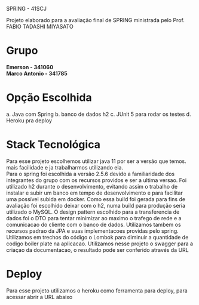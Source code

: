 SPRING  - 41SCJ

Projeto elaborado para a avaliação final de SPRING ministrada pelo Prof. FABIO TADASHI MIYASATO

# Grupo 
**Emerson - 341060  
Marco Antonio - 341785**  



# Opção Escolhida
a. Java com Spring 
b. banco de dados h2 
c. JUnit 5 para rodar os testes
d. Heroku pra deploy 
# Stack Tecnológica

Para esse projeto escolhemos utilizar java 11 por ser a versão que temos. mais facilidade e ja trabalharmos utilizando ela.  
Para o spring foi escolhida a versão 2.5.6 devido a familiaridade dos integrantes do grupo com os recursos providos e ser a ultima versao. 
Foi utilizado h2 durante o desenvolvimento, evitando assim o trabalho de instalar e subir um banco em tempo de desenvolvimento e para facilitar uma possível subida em docker. Como essa build foi gerada para fins de avaliação foi escolhido deixar com o h2, numa build para produção seria utilizado o MySQL. 
O design pattern escolhido para a transferencia de dados foi o DTO para tentar minimizar ao maximo o trafego de rede e a comunicacao do cliente com o banco de dados.
Utilizamos tambem os recursos padrao da JPA e suas implementacoes providas pelo spring. 
Utilizamos em trechos do código o Lombok para diminuir a quantidade de codigo boiler plate na aplicacao. 
Utilizamos nesse projeto o swagger para a criaçao da documentacao, o resultado pode ser conferido através da URL
# Deploy
Para esse projeto utilizamos o heroku como ferramenta para deploy, para acessar abrir a URL abaixo